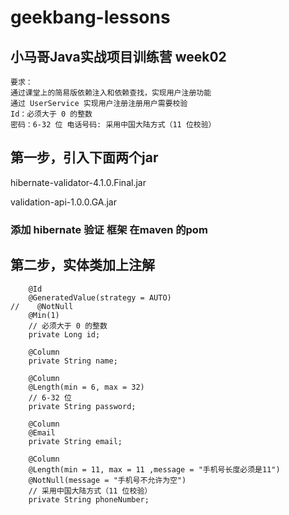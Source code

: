 # geekbang-lessons

## 小马哥Java实战项目训练营 week02
```
要求：
通过课堂上的简易版依赖注入和依赖查找，实现用户注册功能
通过 UserService 实现用户注册注册用户需要校验
Id：必须大于 0 的整数
密码：6-32 位 电话号码: 采用中国大陆方式（11 位校验）
```
## 第一步，引入下面两个jar

hibernate-validator-4.1.0.Final.jar

validation-api-1.0.0.GA.jar

### 添加 hibernate 验证 框架 在maven 的pom
## 第二步，实体类加上注解
```
    @Id
    @GeneratedValue(strategy = AUTO)
//    @NotNull
    @Min(1)
    // 必须大于 0 的整数
    private Long id;

    @Column
    private String name;

    @Column
    @Length(min = 6, max = 32)
    // 6-32 位
    private String password;

    @Column
    @Email
    private String email;

    @Column
    @Length(min = 11, max = 11 ,message = "手机号长度必须是11")
    @NotNull(message = "手机号不允许为空")
    // 采用中国大陆方式（11 位校验）
    private String phoneNumber;

```

